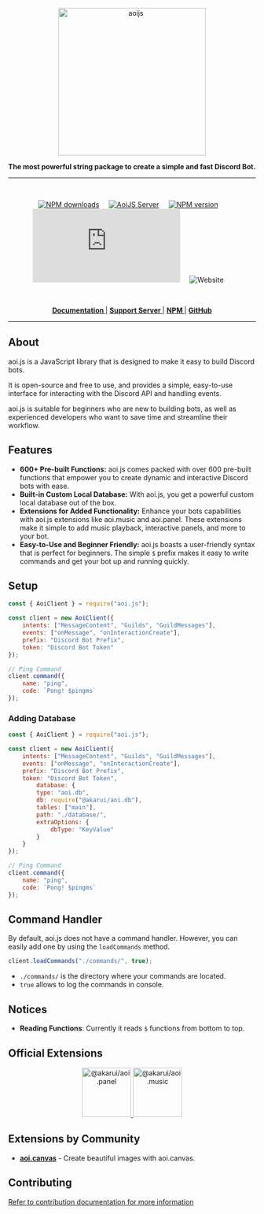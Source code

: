 <p align="center">
  <a href="https://aoi.js.org">
    <img width="300" src="https://github.com/aoijs/website/blob/master/assets/images/aoijs-banner.png?raw=true" alt="aoijs">
  </a>
</p>

<div align="center">
  <b>The most powerful string package to create a simple and fast Discord Bot.</b>
</div>

---

<br/>

<div align="center">

[![NPM downloads][download-image]][download-url] &nbsp; &nbsp;
[![AoiJS Server][aoijs-server]][aoijs-server-url] &nbsp; &nbsp;
[![NPM version][npm-image]][npm-url] &nbsp; &nbsp;
![License](https://img.shields.io/npm/l/aoi.js) &nbsp; &nbsp;
![Website](https://img.shields.io/website?url=https%3A%2F%2Faoi.js.org&label=aoi.js.org) &nbsp; &nbsp;

[npm-image]: https://img.shields.io/npm/v/aoi.js.svg?color=42cfff
[npm-url]: https://npmjs.org/package/aoi.js
[download-image]: https://img.shields.io/npm/dt/aoi.js.svg?color=3182b0
[download-url]: https://npmjs.org/package/aoi.js
[aoijs-server]: https://img.shields.io/discord/773352845738115102?color=5865F2&logo=discord&logoColor=white
[aoijs-server-url]: https://discord.gg/HMUfMXDQsV

  </div>

<br />

<div align = "center">

**[ Documentation ](https://aoi.js.org/)** | **[ Support Server ](https://discord.gg/HMUfMXDQsV)** | **[ NPM ](https://npmjs.org/package/aoi.js)** | **[ GitHub ](https://github.com/akaruidevelopment/aoi.js)**

</div>

---

## About

aoi.js is a JavaScript library that is designed to make it easy to build Discord bots.

It is open-source and free to use, and provides a simple, easy-to-use interface for interacting with the Discord API and handling events.

aoi.js is suitable for beginners who are new to building bots, as well as experienced developers who want to save time and streamline their workflow.

## Features

- **600+ Pre-built Functions:** aoi.js comes packed with over 600 pre-built functions that empower you to create dynamic and interactive Discord bots with ease.
- **Built-in Custom Local Database:** With aoi.js, you get a powerful custom local database out of the box.
- **Extensions for Added Functionality:** Enhance your bots capabilities with aoi.js extensions like aoi.music and aoi.panel. These extensions make it simple to add music playback, interactive panels, and more to your bot.
- **Easy-to-Use and Beginner Friendly:** aoi.js boasts a user-friendly syntax that is perfect for beginners. The simple `$` prefix makes it easy to write commands and get your bot up and running quickly.


## Setup

```javascript
const { AoiClient } = require("aoi.js");

const client = new AoiClient({
    intents: ["MessageContent", "Guilds", "GuildMessages"],
    events: ["onMessage", "onInteractionCreate"],
    prefix: "Discord Bot Prefix",
    token: "Discord Bot Token"
});

// Ping Command
client.command({
    name: "ping",
    code: `Pong! $pingms`
});
```

### Adding Database

```javascript
const { AoiClient } = require("aoi.js");

const client = new AoiClient({
    intents: ["MessageContent", "Guilds", "GuildMessages"],
    events: ["onMessage", "onInteractionCreate"],
    prefix: "Discord Bot Prefix",
    token: "Discord Bot Token",
        database: {
        type: "aoi.db",
        db: require("@akarui/aoi.db"),
        tables: ["main"],
        path: "./database/",
        extraOptions: {
            dbType: "KeyValue"
        }
    }
});

// Ping Command
client.command({
    name: "ping",
    code: `Pong! $pingms`
});
```

## Command Handler

By default, aoi.js does not have a command handler. However, you can easily add one by using the `loadCommands` method.

```javascript
client.loadCommands("./commands/", true);
```

- `./commands/` is the directory where your commands are located.
- `true` allows to log the commands in console.

## Notices

- **Reading Functions**: Currently it reads `$` functions from bottom to top.

## Official Extensions 

<div align="center">
  <a href="https://aoi.js.org/extensions/aoipanel">
    <img width="100" src="https://github.com/aoijs/website/blob/master/assets/images/aoipanel.png?raw=true" alt="@akarui/aoi.panel">
  </a>
  <a href="https://aoi.js.org/extensions/aoimusic">
    <img width="100" src="https://github.com/aoijs/website/blob/master/assets/images/aoimusic.png?raw=true" alt="@akarui/aoi.music">
  </a>
</div>

## Extensions by Community

- **[aoi.canvas](https://aoi.js.org/extensions/aoicanvas)** - Create beautiful images with aoi.canvas.

## Contributing

[Refer to contribution documentation for more information](https://github.com/AkaruiDevelopment/aoi.js/blob/v6/.github/CONTRIBUTING.md)